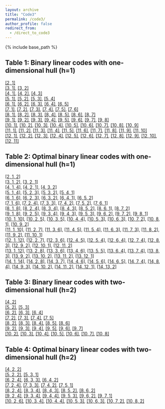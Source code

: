 ```yaml
---
layout: archive
title: "Code3"
permalink: /code3/
author_profile: false
redirect_from: 
  - /direct_to_code3
---
```


{% include base_path %}

## Table 1: Binary linear codes with one-dimensional hull (h=1)

[[2, 1]](https://AHU-coding.github.io/files/1-[2,1].txt)  
[[3, 1]](https://AHU-coding.github.io/files/1-[3,1].txt), [[3, 2]](https://AHU-coding.github.io/files/1-[3,2].txt)  
[[4, 1]](https://AHU-coding.github.io/files/1-[4,1].txt), [[4, 2]](https://AHU-coding.github.io/files/1-[4,2].txt), [[4, 3]](https://AHU-coding.github.io/files/1-[4,3].txt)  
[[5, 1]](https://AHU-coding.github.io/files/1-[5,1].txt), [[5, 2]](https://AHU-coding.github.io/files/1-[5,2].txt), [[5, 3]](https://AHU-coding.github.io/files/1-[5,3].txt), [[5, 4]](https://AHU-coding.github.io/files/1-[5,4].txt)  
[[6, 1]](https://AHU-coding.github.io/files/1-[6,1].txt), [[6, 2]](https://AHU-coding.github.io/files/1-[6,2].txt), [[6, 3]](https://AHU-coding.github.io/files/1-[6,3].txt), [[6, 4]](https://AHU-coding.github.io/files/1-[6,4].txt), [[6, 5]](https://AHU-coding.github.io/files/1-[6,5].txt)  
[[7, 1]](https://AHU-coding.github.io/files/1-[7,1].txt), [[7, 2]](https://AHU-coding.github.io/files/1-[7,2].txt), [[7, 3]](https://AHU-coding.github.io/files/1-[7,3].txt), [[7, 4]](https://AHU-coding.github.io/files/1-[7,4].txt), [[7, 5]](https://AHU-coding.github.io/files/1-[7,5].txt), [[7, 6]](https://AHU-coding.github.io/files/1-[7,6].txt)  
[[8, 1]](https://AHU-coding.github.io/files/1-[8,1].txt), [[8, 2]](https://AHU-coding.github.io/files/1-[8,2].txt), [[8, 3]](https://AHU-coding.github.io/files/1-[8,3].txt), [[8, 4]](https://AHU-coding.github.io/files/1-[8,4].txt), [[8, 5]](https://AHU-coding.github.io/files/1-[8,5].txt), [[8, 6]](https://AHU-coding.github.io/files/1-[8,6].txt), [[8, 7]](https://AHU-coding.github.io/files/1-[8,7].txt)  
[[9, 1]](https://AHU-coding.github.io/files/1-[9,1].txt), [[9, 2]](https://AHU-coding.github.io/files/1-[9,2].txt), [[9, 3]](https://AHU-coding.github.io/files/1-[9,3].txt), [[9, 4]](https://AHU-coding.github.io/files/1-[9,4].txt), [[9, 5]](https://AHU-coding.github.io/files/1-[9,5].txt), [[9, 6]](https://AHU-coding.github.io/files/1-[9,6].txt), [[9, 7]](https://AHU-coding.github.io/files/1-[9,7].txt), [[9, 8]](https://AHU-coding.github.io/files/1-[9,8].txt)  
[[10, 1]](https://AHU-coding.github.io/files/1-[10,1].txt), [[10, 2]](https://AHU-coding.github.io/files/1-[10,2].txt), [[10, 3]](https://AHU-coding.github.io/files/1-[10,3].txt), [[10, 4]](https://AHU-coding.github.io/files/1-[10,4].txt), [[10, 5]](https://AHU-coding.github.io/files/1-[10,5].txt), [[10, 6]](https://AHU-coding.github.io/files/1-[10,6].txt), [[10, 7]](https://AHU-coding.github.io/files/1-[10,7].txt), [[10, 8]](https://AHU-coding.github.io/files/1-[10,8].txt), [[10, 9]](https://AHU-coding.github.io/files/1-[10,9].txt)  
[[11, 1]](https://AHU-coding.github.io/files/1-[11,1].txt), [[11, 2]](https://AHU-coding.github.io/files/1-[11,2].txt), [[11, 3]](https://AHU-coding.github.io/files/1-[11,3].txt), [[11, 4]](https://AHU-coding.github.io/files/1-[11,4].txt), [[11, 5]](https://AHU-coding.github.io/files/1-[11,5].txt), [[11, 6]](https://AHU-coding.github.io/files/1-[11,6].txt), [[11, 7]](https://AHU-coding.github.io/files/1-[11,7].txt), [[11, 8]](https://AHU-coding.github.io/files/1-[11,8].txt), [[11, 9]](https://AHU-coding.github.io/files/1-[11,9].txt), [[11, 10]](https://AHU-coding.github.io/files/1-[11,10].txt)  
[[12, 1]](https://AHU-coding.github.io/files/1-[12,1].txt), [[12, 2]](https://AHU-coding.github.io/files/1-[12,2].txt), [[12, 3]](https://AHU-coding.github.io/files/1-[12,3].txt), [[12, 4]](https://AHU-coding.github.io/files/1-[12,4].txt), [[12, 5]](https://AHU-coding.github.io/files/1-[12,5].txt), [[12, 6]](https://AHU-coding.github.io/files/1-[12,6].txt), [[12, 7]](https://AHU-coding.github.io/files/1-[12,7].txt), [[12, 8]](https://AHU-coding.github.io/files/1-[12,8].txt), [[12, 9]](https://AHU-coding.github.io/files/1-[12,9].txt), [[12, 10]](https://AHU-coding.github.io/files/1-[12,10].txt), [[12, 11]](https://AHU-coding.github.io/files/1-[12,11].txt)  

## Table 2: Optimal binary linear codes with one-dimensional hull (h=1)

[[2, 1, 2]](https://AHU-coding.github.io/files/1-[2,1,2].txt)  
[[3, 1, 2]](https://AHU-coding.github.io/files/1-[3,1,2].txt), [[3, 2, 1]](https://AHU-coding.github.io/files/1-[3,2,1].txt)   
[[4, 1, 4]](https://AHU-coding.github.io/files/1-[4,1,4].txt), [[4, 2, 1]](https://AHU-coding.github.io/files/1-[4,2,1].txt), [[4, 3, 2]](https://AHU-coding.github.io/files/1-[4,3,2].txt)  
[[5, 1, 4]](https://AHU-coding.github.io/files/1-[5,1,4].txt), [[5, 2, 3]](https://AHU-coding.github.io/files/1-[5,2,3].txt), [[5, 3, 2]](https://AHU-coding.github.io/files/1-[5,3,2].txt), [[5, 4, 1]](https://AHU-coding.github.io/files/1-[5,4,1].txt)  
[[6, 1, 6]](https://AHU-coding.github.io/files/1-[6,1,6].txt), [[6, 2, 3]](https://AHU-coding.github.io/files/1-[6,2,3].txt), [[6, 3, 2]](https://AHU-coding.github.io/files/1-[6,3,2].txt), [[6, 4, 1]](https://AHU-coding.github.io/files/1-[6,4,1].txt), [[6, 5, 2]](https://AHU-coding.github.io/files/1-[6,5,2].txt)  
[[7, 1, 6]](https://AHU-coding.github.io/files/1-[7,1,6].txt), [[7, 2, 4]](https://AHU-coding.github.io/files/1-[7,2,4].txt), [[7, 3, 3]](https://AHU-coding.github.io/files/1-[7,3,3].txt), [[7, 4, 2]](https://AHU-coding.github.io/files/1-[7,4,2].txt), [[7, 5, 2]](https://AHU-coding.github.io/files/1-[7,5,2].txt), [[7, 6, 1]](https://AHU-coding.github.io/files/1-[7,6,1].txt)  
[[8, 1, 8]](https://AHU-coding.github.io/files/1-[8,1,8].txt), [[8, 2, 4]](https://AHU-coding.github.io/files/1-[8,2,4].txt), [[8, 3, 4]](https://AHU-coding.github.io/files/1-[8,3,4].txt), [[8, 4, 3]](https://AHU-coding.github.io/files/1-[8,4,3].txt), [[8, 5, 2]](https://AHU-coding.github.io/files/1-[8,5,2].txt), [[8, 6, 1]](https://AHU-coding.github.io/files/1-[8,6,1].txt), [[8, 7, 2]](https://AHU-coding.github.io/files/1-[8,7,2].txt)  
[[9, 1, 8]](https://AHU-coding.github.io/files/1-[9,1,8].txt), [[9, 2, 5]](https://AHU-coding.github.io/files/1-[9,2,5].txt), [[9, 3, 4]](https://AHU-coding.github.io/files/1-[9,3,4].txt), [[9, 4, 3]](https://AHU-coding.github.io/files/1-[9,4,3].txt), [[9, 5, 3]](https://AHU-coding.github.io/files/1-[9,5,3].txt), [[9, 6, 2]](https://AHU-coding.github.io/files/1-[9,6,2].txt), [[9, 7, 2]](https://AHU-coding.github.io/files/1-[9,7,2].txt), [[9, 8, 1]](https://AHU-coding.github.io/files/1-[9,8,1].txt)  
[[10, 1, 10]](https://AHU-coding.github.io/files/1-[10,1,10].txt), [[10, 2, 5]](https://AHU-coding.github.io/files/1-[10,2,5].txt), [[10, 3, 5]](https://AHU-coding.github.io/files/1-[10,3,5].txt), [[10, 4, 4]](https://AHU-coding.github.io/files/1-[10,4,4].txt), [[10, 5, 3]](https://AHU-coding.github.io/files/1-[10,5,3].txt), [[10, 6, 3]](https://AHU-coding.github.io/files/1-[10,6,3].txt), [[10, 7, 2]](https://AHU-coding.github.io/files/1-[10,7,2].txt), [[10, 8, 1]](https://AHU-coding.github.io/files/1-[10,8,1].txt), [[10, 9, 2]](https://AHU-coding.github.io/files/1-[10,9,2].txt)  
[[11, 1, 10]](https://AHU-coding.github.io/files/1-[11,1,10].txt), [[11, 2, 7]](https://AHU-coding.github.io/files/1-[11,2,7].txt), [[11, 3, 6]](https://AHU-coding.github.io/files/1-[11,3,6].txt), [[11, 4, 5]](https://AHU-coding.github.io/files/1-[11,4,5].txt), [[11, 5, 4]](https://AHU-coding.github.io/files/1-[11,5,4].txt), [[11, 6, 3]](https://AHU-coding.github.io/files/1-[11,6,3].txt), [[11, 7, 3]](https://AHU-coding.github.io/files/1-[11,7,3].txt), [[11, 8, 2]](https://AHU-coding.github.io/files/1-[11,8,2].txt), [[11, 9, 2]](https://AHU-coding.github.io/files/1-[11,9,2].txt), [[11, 10, 1]](https://AHU-coding.github.io/files/1-[11,10,1].txt)  
[[12, 1, 12]](https://AHU-coding.github.io/files/1-[12,1,12].txt), [[12, 2, 7]](https://AHU-coding.github.io/files/1-[12,2,7].txt), [[12, 3, 6]](https://AHU-coding.github.io/files/1-[12,3,6].txt), [[12, 4, 5]](https://AHU-coding.github.io/files/1-[12,4,5].txt), [[12, 5, 4]](https://AHU-coding.github.io/files/1-[12,5,4].txt), [[12, 6, 4]](https://AHU-coding.github.io/files/1-[12,6,4].txt), [[12, 7, 4]](https://AHU-coding.github.io/files/1-[12,7,4].txt), [[12, 8, 3]](https://AHU-coding.github.io/files/1-[12,8,3].txt), [[12, 9, 2]](https://AHU-coding.github.io/files/1-[12,9,2].txt), [[12, 10, 1]](https://AHU-coding.github.io/files/1-[12,10,1].txt), [[12, 11, 2]](https://AHU-coding.github.io/files/1-[12,11,2].txt)  
[[13, 1, 12]](https://AHU-coding.github.io/files/1-[13,1,12].txt), [[13, 2, 8]](https://AHU-coding.github.io/files/1-[13,2,8].txt), [[13, 3, 6]](https://AHU-coding.github.io/files/1-[13,3,6].txt), [[13, 4, 6]](https://AHU-coding.github.io/files/1-[13,4,6].txt), [[13, 5, 5]](https://AHU-coding.github.io/files/1-[13,5,5].txt), [[13, 6, 4]](https://AHU-coding.github.io/files/1-[13,6,4].txt), [[13, 7, 4]](https://AHU-coding.github.io/files/1-[13,7,4].txt), [[13, 8, 3]](https://AHU-coding.github.io/files/1-[13,8,3].txt), [[13, 9, 2]](https://AHU-coding.github.io/files/1-[13,9,2].txt), [[13, 10, 2]](https://AHU-coding.github.io/files/1-[13,10,2].txt), [[13, 11, 2]](https://AHU-coding.github.io/files/1-[13,11,2].txt), [[13, 12, 1]](https://AHU-coding.github.io/files/1-[13,12,1].txt)  
[[14, 1, 14]](https://AHU-coding.github.io/files/1-[14,1,14].txt), [[14, 2, 8]](https://AHU-coding.github.io/files/1-[14,2,8].txt), [[14, 3, 7]](https://AHU-coding.github.io/files/1-[14,3,7].txt), [[14, 4, 6]](https://AHU-coding.github.io/files/1-[14,4,6].txt), [[14, 5, 6]](https://AHU-coding.github.io/files/1-[14,5,6].txt), [[14, 6, 5]](https://AHU-coding.github.io/files/1-[14,6,5].txt), [[14, 7, 4]](https://AHU-coding.github.io/files/1-[14,7,4].txt), [[14, 8, 4]](https://AHU-coding.github.io/files/1-[14,8,4].txt), [[14, 9, 3]](https://AHU-coding.github.io/files/1-[14,9,3].txt), [[14, 10, 2]](https://AHU-coding.github.io/files/1-[14,10,2].txt), [[14, 11, 2]](https://AHU-coding.github.io/files/1-[14,11,2].txt), [[14, 12, 1]](https://AHU-coding.github.io/files/1-[14,12,1].txt), [[14, 13, 2]](https://AHU-coding.github.io/files/1-[14,13,2].txt)

## Table 3: Binary linear codes with two-dimensional hull (h=2)

[[4, 2]](https://AHU-coding.github.io/files/2-[4,2].txt)  
[[5, 2]](https://AHU-coding.github.io/files/2-[5,2].txt), [[5, 3]](https://AHU-coding.github.io/files/2-[5,3].txt)  
[[6, 2]](https://AHU-coding.github.io/files/2-[6,2].txt), [[6, 3]](https://AHU-coding.github.io/files/2-[6,3].txt), [[6, 4]](https://AHU-coding.github.io/files/2-[6,4].txt)  
[[7, 2]](https://AHU-coding.github.io/files/2-[7,2].txt), [[7, 3]](https://AHU-coding.github.io/files/2-[7,3].txt), [[7, 4]](https://AHU-coding.github.io/files/2-[7,4].txt), [[7, 5]](https://AHU-coding.github.io/files/2-[7,5].txt)  
[[8, 2]](https://AHU-coding.github.io/files/2-[8,2].txt), [[8, 3]](https://AHU-coding.github.io/files/2-[8,3].txt), [[8, 4]](https://AHU-coding.github.io/files/2-[8,4].txt), [[8, 5]](https://AHU-coding.github.io/files/2-[8,5].txt), [[8, 6]](https://AHU-coding.github.io/files/2-[8,6].txt)  
[[9, 2]](https://AHU-coding.github.io/files/2-[9,2].txt), [[9, 3]](https://AHU-coding.github.io/files/2-[9,3].txt), [[9, 4]](https://AHU-coding.github.io/files/2-[9,4].txt), [[9, 5]](https://AHU-coding.github.io/files/2-[9,5].txt), [[9, 6]](https://AHU-coding.github.io/files/2-[9,6].txt), [[9, 7]](https://AHU-coding.github.io/files/2-[9,7].txt)  
[[10, 2]](https://AHU-coding.github.io/files/2-[10,2].txt), [[10, 3]](https://AHU-coding.github.io/files/2-[10,3].txt), [[10, 4]](https://AHU-coding.github.io/files/2-[10,4].txt), [[10, 5]](https://AHU-coding.github.io/files/2-[10,5].txt), [[10, 6]](https://AHU-coding.github.io/files/2-[10,6].txt), [[10, 7]](https://AHU-coding.github.io/files/2-[10,7].txt), [[10, 8]](https://AHU-coding.github.io/files/2-[10,8].txt)  

## Table 4: Optimal binary linear codes with two-dimensional hull (h=2)

[[4, 2, 2]](https://AHU-coding.github.io/files/2-[4,2,2].txt)  
[[5, 2, 2]](https://AHU-coding.github.io/files/2-[5,2,2].txt), [[5, 3, 1]](https://AHU-coding.github.io/files/2-[5,3,1].txt)  
[[6, 2, 4]](https://AHU-coding.github.io/files/2-[6,2,4].txt), [[6, 3, 3]](https://AHU-coding.github.io/files/2-[6,3,3].txt), [[6, 4, 2]](https://AHU-coding.github.io/files/2-[6,4,2].txt)  
[[7, 2, 4]](https://AHU-coding.github.io/files/2-[7,2,4].txt), [[7, 3, 3]](https://AHU-coding.github.io/files/2-[7,3,3].txt), [[7, 4, 2]](https://AHU-coding.github.io/files/2-[7,4,2].txt), [[7, 5, 1]](https://AHU-coding.github.io/files/2-[7,5,1].txt)  
[[8, 2, 4]](https://AHU-coding.github.io/files/2-[8,2,4].txt), [[8, 3, 4]](https://AHU-coding.github.io/files/2-[8,3,4].txt), [[8, 4, 3]](https://AHU-coding.github.io/files/2-[8,4,3].txt), [[8, 5, 2]](https://AHU-coding.github.io/files/2-[8,5,2].txt), [[8, 6, 2]](https://AHU-coding.github.io/files/2-[8,6,2].txt)    
[[9, 2, 4]](https://AHU-coding.github.io/files/2-[9,2,4].txt), [[9, 3, 4]](https://AHU-coding.github.io/files/2-[9,3,4].txt), [[9, 4, 4]](https://AHU-coding.github.io/files/2-[9,4,4].txt), [[9, 5, 3]](https://AHU-coding.github.io/files/2-[9,5,3].txt), [[9, 6, 2]](https://AHU-coding.github.io/files/2-[9,6,2].txt), [[9, 7, 1]](https://AHU-coding.github.io/files/2-[9,7,1].txt)  
[[10, 2, 6]](https://AHU-coding.github.io/files/2-[10,2,6].txt), [[10, 3, 4]](https://AHU-coding.github.io/files/2-[10,3,4].txt), [[10, 4, 4]](https://AHU-coding.github.io/files/2-[10,4,4].txt), [[10, 5, 3]](https://AHU-coding.github.io/files/2-[10,5,3].txt), [[10, 6, 3]](https://AHU-coding.github.io/files/2-[10,6,3].txt), [[10, 7, 2]](https://AHU-coding.github.io/files/2-[10,7,2].txt), [[10, 8, 2]](https://AHU-coding.github.io/files/2-[10,8,2].txt)  
